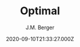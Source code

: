 ---
title: "Optimal"
date: 2020-09-10T21:33:27.000Z
draft: false
tags: [J.M. Berger]
layout: book
image: https://images-na.ssl-images-amazon.com/images/P/B08FXV4WM7.LZZZZZZZ.jpg
image: 
  - https://images-na.ssl-images-amazon.com/images/P/B08FXV4WM7.LZZZZZZZ.jpg
asin: "B08FXV4WM7"
yaml: optimal
author: J.M. Berger

---